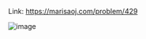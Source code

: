 Link: https://marisaoj.com/problem/429

![image](https://github.com/user-attachments/assets/e42c1069-e143-4601-8404-b3a364bd1b25)
